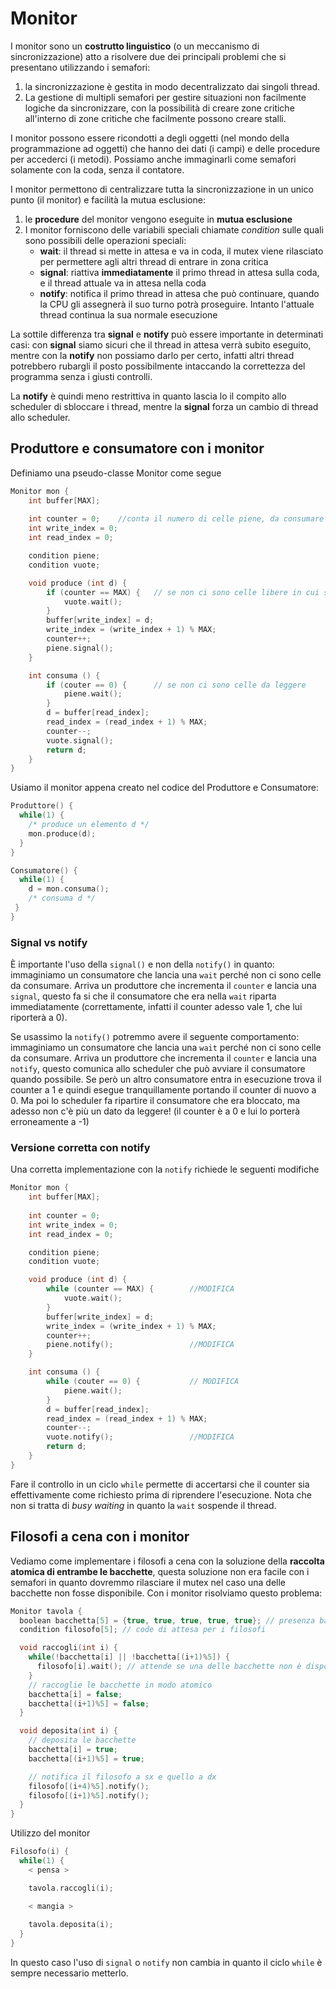 ﻿# Monitor

I monitor sono un **costrutto linguistico** (o un meccanismo di sincronizzazione) atto a risolvere due dei principali problemi che si presentano utilizzando i semafori:

1. la sincronizzazione è gestita in modo decentralizzato dai singoli thread.
2. La gestione di multipli semafori per gestire situazioni non facilmente logiche da sincronizzare, con la possibilità di creare zone critiche all'interno di zone critiche che facilmente possono creare stalli.


I monitor possono essere ricondotti a degli oggetti (nel mondo della programmazione ad oggetti) che hanno dei dati (i campi) e delle procedure per accederci (i metodi).
Possiamo anche immaginarli come semafori solamente con la coda, senza il contatore.

I monitor permettono di centralizzare tutta la sincronizzazione in un unico punto (il monitor) e facilità la mutua esclusione:

1. le **procedure** del monitor vengono eseguite in **mutua esclusione**
2. I monitor forniscono delle variabili speciali chiamate *condition* sulle quali sono possibili delle operazioni speciali: 
	- **wait**: il thread si mette in attesa e va in coda, il mutex viene rilasciato per permettere agli altri thread di entrare in zona critica
	- **signal**: riattiva **immediatamente** il primo thread in attesa sulla coda, e il thread attuale va in attesa nella coda
	- **notify**: notifica il primo thread in attesa che può continuare, quando la CPU gli assegnerà il suo turno potrà proseguire. Intanto l'attuale thread continua la sua normale esecuzione

La sottile differenza tra **signal** e **notify** può essere importante in determinati casi: con **signal** siamo sicuri che il thread in attesa verrà subito eseguito, mentre con la **notify** non possiamo darlo per certo, infatti altri thread potrebbero rubargli il posto possibilmente intaccando la correttezza del programma senza i giusti controlli.


La **notify** è quindi meno restrittiva in quanto lascia lo il compito allo scheduler di sbloccare i thread, mentre la **signal** forza un cambio di thread allo scheduler.


## Produttore e consumatore con i monitor

Definiamo una pseudo-classe Monitor come segue

```c
Monitor mon {
	int buffer[MAX];
	
	int counter = 0;	//conta il numero di celle piene, da consumare
	int write_index = 0;
	int read_index = 0;

	condition piene;
	condition vuote;

	void produce (int d) {
		if (counter == MAX) {	// se non ci sono celle libere in cui scrivere
			vuote.wait();
		}
		buffer[write_index] = d;
		write_index = (write_index + 1) % MAX;
		counter++;
		piene.signal();
	}

	int consuma () {
		if (couter == 0) {		// se non ci sono celle da leggere
			piene.wait();
		}
		d = buffer[read_index];
		read_index = (read_index + 1) % MAX;
		counter--;
		vuote.signal();
		return d;
	}
}
```

Usiamo il monitor appena creato nel codice del Produttore e Consumatore:

```c
Produttore() {
  while(1) {
    /* produce un elemento d */
    mon.produce(d);
  }
}

Consumatore() {
  while(1) {
    d = mon.consuma();
    /* consuma d */
 }
}
```

### Signal vs notify

È importante l'uso della `signal()` e non della `notify()` in quanto:
immaginiamo un consumatore che lancia una `wait` perché non ci sono celle da consumare.
Arriva un produttore che incrementa il `counter` e lancia una `signal`, questo fa si che il consumatore che era nella `wait` riparta immediatamente (correttamente, infatti il counter adesso vale 1, che lui riporterà a 0).

Se usassimo la `notify()` potremmo avere il seguente comportamento:
immaginiamo un consumatore che lancia una `wait` perché non ci sono celle da consumare.
Arriva un produttore che incrementa il `counter` e lancia una `notify`, questo comunica allo scheduler che può avviare il consumatore quando possibile. Se però un altro consumatore entra in esecuzione trova il counter a 1 e quindi esegue tranquillamente portando il counter di nuovo a 0. Ma poi lo scheduler fa ripartire il consumatore che era bloccato, ma adesso non c'è più un dato da leggere! (il counter è a 0 e lui lo porterà erroneamente a -1)


### Versione corretta con notify

Una corretta implementazione con la `notify` richiede le seguenti modifiche

```c
Monitor mon {
	int buffer[MAX];
	
	int counter = 0;
	int write_index = 0;
	int read_index = 0;

	condition piene;
	condition vuote;

	void produce (int d) {
		while (counter == MAX) {		//MODIFICA
			vuote.wait();
		}
		buffer[write_index] = d;
		write_index = (write_index + 1) % MAX;
		counter++;
		piene.notify();					//MODIFICA
	}

	int consuma () {
		while (couter == 0) {			// MODIFICA
			piene.wait();
		}
		d = buffer[read_index];
		read_index = (read_index + 1) % MAX;
		counter--;
		vuote.notify();					//MODIFICA
		return d;
	}
}
```

Fare il controllo in un ciclo `while` permette di accertarsi che il counter sia effettivamente come richiesto prima di riprendere l'esecuzione.
Nota che non si tratta di *busy waiting* in quanto la `wait` sospende il thread.


## Filosofi a cena con i monitor

Vediamo come implementare i filosofi a cena con la soluzione della **raccolta atomica di entrambe le bacchette**, questa soluzione non era facile con i semafori in quanto dovremmo rilasciare il mutex nel caso una delle bacchette non fosse disponibile.
Con i monitor risolviamo questo problema:

```c
Monitor tavola {
  boolean bacchetta[5] = {true, true, true, true, true}; // presenza bacchette
  condition filosofo[5]; // code di attesa per i filosofi

  void raccogli(int i) {
    while(!bacchetta[i] || !bacchetta[(i+1)%5]) {
      filosofo[i].wait(); // attende se una delle bacchette non è disponibile
	}
    // raccoglie le bacchette in modo atomico
    bacchetta[i] = false;
    bacchetta[(i+1)%5] = false;
  }

  void deposita(int i) {
    // deposita le bacchette
    bacchetta[i] = true;
    bacchetta[(i+1)%5] = true;

    // notifica il filosofo a sx e quello a dx
    filosofo[(i+4)%5].notify();
    filosofo[(i+1)%5].notify();
  }
}
```

Utilizzo del monitor

```c
Filosofo(i) {
  while(1) {
    < pensa >

    tavola.raccogli(i);

    < mangia >
    
    tavola.deposita(i);
  }
}
```

In questo caso l'uso di `signal` o `notify` non cambia in quanto il ciclo `while` è sempre necessario metterlo.
